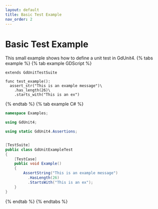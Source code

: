 ```yaml
---
layout: default
title: Basic Test Example
nav_order: 2
---
```


# Basic Test Example

This small example shows how to define a unit test in GdUnit4.
{% tabs example %}
{% tab example GDScript %}

```gdscript
extends GdUnitTestSuite

func test_example():
  assert_str("This is an example message")\
    .has_length(26)\
    .starts_with("This is an ex")
```

{% endtab %}
{% tab example C# %}

```cs
namespace Examples;

using GdUnit4;

using static GdUnit4.Assertions;


[TestSuite]
public class GdUnitExampleTest
{
    [TestCase]
    public void Example()
    {
        AssertString("This is an example message")
          .HasLength(26)
          .StartsWith("This is an ex");
    }
}

```

{% endtab %}
{% endtabs %}
